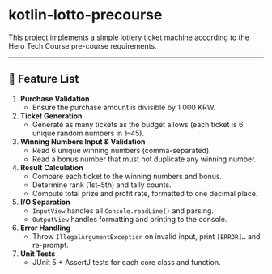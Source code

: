 # kotlin-lotto-precourse
This project implements a simple lottery ticket machine according to the Hero Tech Course pre-course requirements.  

---

## 📝 Feature List

1. **Purchase Validation**  
   - Ensure the purchase amount is divisible by 1 000 KRW.  
2. **Ticket Generation**  
   - Generate as many tickets as the budget allows (each ticket is 6 unique random numbers in 1–45).  
3. **Winning Numbers Input & Validation**  
   - Read 6 unique winning numbers (comma-separated).  
   - Read a bonus number that must not duplicate any winning number.  
4. **Result Calculation**  
   - Compare each ticket to the winning numbers and bonus.  
   - Determine rank (1st–5th) and tally counts.  
   - Compute total prize and profit rate, formatted to one decimal place.  
5. **I/O Separation**  
   - `InputView` handles all `Console.readLine()` and parsing.  
   - `OutputView` handles formatting and printing to the console.  
6. **Error Handling**  
   - Throw `IllegalArgumentException` on invalid input, print `[ERROR]…` and re-prompt.  
7. **Unit Tests**  
   - JUnit 5 + AssertJ tests for each core class and function.  